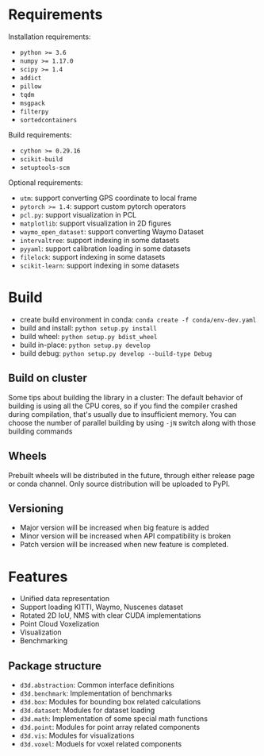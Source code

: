 # Requirements

Installation requirements:
- `python >= 3.6`
- `numpy >= 1.17.0`
- `scipy >= 1.4`
- `addict`
- `pillow`
- `tqdm`
- `msgpack`
- `filterpy`
- `sortedcontainers`

Build requirements:
- `cython >= 0.29.16`
- `scikit-build`
- `setuptools-scm`

Optional requirements:
- `utm`: support converting GPS coordinate to local frame
- `pytorch >= 1.4`: support custom pytorch operators
- `pcl.py`: support visualization in PCL
- `matplotlib`: support visualization in 2D figures
- `waymo_open_dataset`: support converting Waymo Dataset
- `intervaltree`: support indexing in some datasets
- `pyyaml`: support calibration loading in some datasets
- `filelock`: support indexing in some datasets
- `scikit-learn`: support indexing in some datasets

# Build

- create build environment in conda: `conda create -f conda/env-dev.yaml`
- build and install: `python setup.py install`
- build wheel: `python setup.py bdist_wheel`
- build in-place: `python setup.py develop`
- build debug: `python setup.py develop --build-type Debug`

## Build on cluster

Some tips about building the library in a cluster: The default behavior of building is using all the CPU cores, so if you find the compiler crashed during compilation, that's usually due to insufficient memory. You can choose the number of parallel building by using `-jN` switch along with those building commands

## Wheels

Prebuilt wheels will be distributed in the future, through either release page or conda channel. Only source distribution will be uploaded to PyPI.

## Versioning
- Major version will be increased when big feature is added
- Minor version will be increased when API compatibility is broken
- Patch version will be increased when new feature is completed.

# Features
- Unified data representation
- Support loading KITTI, Waymo, Nuscenes dataset
- Rotated 2D IoU, NMS with clear CUDA implementations
- Point Cloud Voxelization
- Visualization
- Benchmarking

## Package structure

- `d3d.abstraction`: Common interface definitions
- `d3d.benchmark`: Implementation of benchmarks
- `d3d.box`: Modules for bounding box related calculations
- `d3d.dataset`: Modules for dataset loading
- `d3d.math`: Implementation of some special math functions
- `d3d.point`: Modules for point array related components
- `d3d.vis`: Modules for visualizations
- `d3d.voxel`: Moduels for voxel related components
